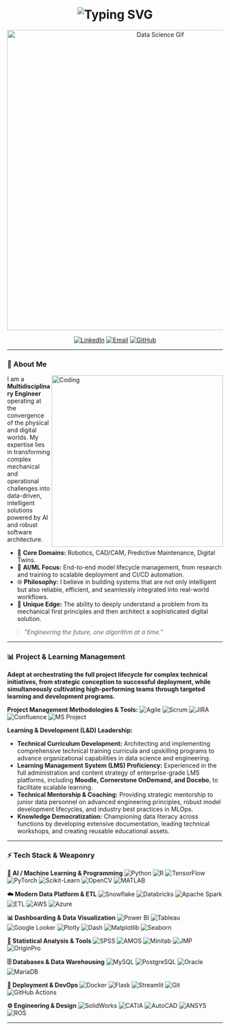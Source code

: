 <h1 align="center"> 
  <img src="https://readme-typing-svg.demolab.com?font=Fira+Code&pause=1000&color=00BFFF&center=true&vCenter=true&random=false&width=435&lines=Chandan+D.+Chaudhari;M.Tech+CAD%2FCAM+%26+Robotics;AI+%7C+ML+Engineer;Data+Science+Professional" alt="Typing SVG" />
</h1>

<p align="center">
  <img src="https://miro.medium.com/v2/resize:fit:1400/1*eTg3araLLlU1QL6C6hJg5w.gif" alt="Data Science Gif" width="700"/>
</p>

<div align="center">

[![LinkedIn](https://img.shields.io/badge/LinkedIn-Chandan_Chaudhari-0A66C2?style=for-the-flat&logo=linkedin&logoColor=white)](https://www.linkedin.com/in/chandan-chaudhari-7460215a/)
[![Email](https://img.shields.io/badge/Gmail-chaudhari.chandan22-D14836?style=for-the-flat&logo=gmail&logoColor=white)](mailto:chaudhari.chandan22@gmail.com)
[![GitHub](https://img.shields.io/badge/GitHub-chandanc5525-181717?style=for-the-flat&logo=github&logoColor=white)](https://github.com/chandanc5525)

</div>

---

### 🚀 About Me

<img src="https://cdn.dribbble.com/users/1162077/screenshots/3848914/programmer.gif" align="right" alt="Coding" width="400"/>

I am a **Multidisciplinary Engineer** operating at the convergence of the physical and digital worlds. My expertise lies in transforming complex mechanical and operational challenges into data-driven, intelligent solutions powered by AI and robust software architecture.

*   🤖 **Core Domains:** Robotics, CAD/CAM, Predictive Maintenance, Digital Twins.
*   🧠 **AI/ML Focus:** End-to-end model lifecycle management, from research and training to scalable deployment and CI/CD automation.
*   🌐 **Philosophy:** I believe in building systems that are not only intelligent but also reliable, efficient, and seamlessly integrated into real-world workflows.
*   🔧 **Unique Edge:** The ability to deeply understand a problem from its mechanical first principles and then architect a sophisticated digital solution.

> *"Engineering the future, one algorithm at a time."*

---

### 📊 Project & Learning Management

**Adept at orchestrating the full project lifecycle for complex technical initiatives, from strategic conception to successful deployment, while simultaneously cultivating high-performing teams through targeted learning and development programs.**

**Project Management Methodologies & Tools:**
![Agile](https://img.shields.io/badge/Agile-0D8E81?style=for-the-flat&logo=agile&logoColor=white)
![Scrum](https://img.shields.io/badge/Scrum-6DB33F?style=for-the-flat&logo=scrum&logoColor=white)
![JIRA](https://img.shields.io/badge/JIRA-0052CC?style=for-the-flat&logo=jira&logoColor=white)
![Confluence](https://img.shields.io/badge/Confluence-172B4D?style=for-the-flat&logo=confluence&logoColor=white)
![MS Project](https://img.shields.io/badge/MS_Project-00A4EF?style=for-the-flat&logo=microsoftproject&logoColor=white)

**Learning & Development (L&D) Leadership:**
*   **Technical Curriculum Development:** Architecting and implementing comprehensive technical training curricula and upskilling programs to advance organizational capabilities in data science and engineering.
*   **Learning Management System (LMS) Proficiency:** Experienced in the full administration and content strategy of enterprise-grade LMS platforms, including **Moodle, Cornerstone OnDemand, and Docebo**, to facilitate scalable learning.
*   **Technical Mentorship & Coaching:** Providing strategic mentorship to junior data personnel on advanced engineering principles, robust model development lifecycles, and industry best practices in MLOps.
*   **Knowledge Democratization:** Championing data literacy across functions by developing extensive documentation, leading technical workshops, and creating reusable educational assets.

---

### ⚡ Tech Stack & Weaponry

**🤖 AI / Machine Learning & Programming**
![Python](https://img.shields.io/badge/Python-3776AB?style=for-the-flat&logo=python&logoColor=white)
![R](https://img.shields.io/badge/R-276DC3?style=for-the-flat&logo=r&logoColor=white)
![TensorFlow](https://img.shields.io/badge/TensorFlow-FF6F00?style=for-the-flat&logo=tensorflow&logoColor=white)
![PyTorch](https://img.shields.io/badge/PyTorch-EE4C2C?style=for-the-flat&logo=pytorch&logoColor=white)
![Scikit-Learn](https://img.shields.io/badge/Scikit--Learn-F7931E?style=for-the-flat&logo=scikit-learn&logoColor=white)
![OpenCV](https://img.shields.io/badge/OpenCV-5C3EE8?style=for-the-flat&logo=opencv&logoColor=white)
![MATLAB](https://img.shields.io/badge/MATLAB-0076A8?style=for-the-flat&logo=mathworks&logoColor=white)

**☁️ Modern Data Platform & ETL**
![Snowflake](https://img.shields.io/badge/Snowflake-29B5E8?style=for-the-flat&logo=snowflake&logoColor=white)
![Databricks](https://img.shields.io/badge/Databricks-FF3621?style=for-the-flat&logo=databricks&logoColor=white)
![Apache Spark](https://img.shields.io/badge/Apache_Spark-E25A1C?style=for-the-flat&logo=apachespark&logoColor=white)
![ETL](https://img.shields.io/badge/ETL-Expert-FF9900?style=for-the-flat)
![AWS](https://img.shields.io/badge/AWS-232F3E?style=for-the-flat&logo=amazonaws&logoColor=white)
![Azure](https://img.shields.io/badge/Azure-0078D4?style=for-the-flat&logo=microsoftazure&logoColor=white)

**📊 Dashboarding & Data Visualization**
![Power BI](https://img.shields.io/badge/Power_BI-F2C811?style=for-the-flat&logo=powerbi&logoColor=black)
![Tableau](https://img.shields.io/badge/Tableau-E97627?style=for-the-flat&logo=tableau&logoColor=white)
![Google Looker](https://img.shields.io/badge/Looker-4285F4?style=for-the-flat&logo=looker&logoColor=white)
![Plotly](https://img.shields.io/badge/Plotly-3F4F75?style=for-the-flat&logo=plotly&logoColor=white)
![Dash](https://img.shields.io/badge/Dash-008DE4?style=for-the-flat&logo=dash&logoColor=white)
![Matplotlib](https://img.shields.io/badge/Matplotlib-11557C?style=for-the-flat&logo=python&logoColor=white)
![Seaborn](https://img.shields.io/badge/Seaborn-0%2C%20112%2C%20192?style=for-the-flat)

**📶 Statistical Analysis & Tools**
![SPSS](https://img.shields.io/badge/SPSS-100000?style=for-the-flat&logo=ibm&logoColor=white)
![AMOS](https://img.shields.io/badge/AMOS-SEM-009999?style=for-the-flat)
![Minitab](https://img.shields.io/badge/Minitab-2F5C85?style=for-the-flat)
![JMP](https://img.shields.io/badge/JMP-FF6600?style=for-the-flat&logo=sas&logoColor=white)
![OriginPro](https://img.shields.io/badge/OriginPro-FF9E0B?style=for-the-flat)

**🗄️ Databases & Data Warehousing**
![MySQL](https://img.shields.io/badge/MySQL-4479A1?style=for-the-flat&logo=mysql&logoColor=white)
![PostgreSQL](https://img.shields.io/badge/PostgreSQL-4169E1?style=for-the-flat&logo=postgresql&logoColor=white)
![Oracle](https://img.shields.io/badge/Oracle-F80000?style=for-the-flat&logo=oracle&logoColor=white)
![MariaDB](https://img.shields.io/badge/MariaDB-003545?style=for-the-flat&logo=mariadb&logoColor=white)

**🚀 Deployment & DevOps**
![Docker](https://img.shields.io/badge/Docker-2496ED?style=for-the-flat&logo=docker&logoColor=white)
![Flask](https://img.shields.io/badge/Flask-000000?style=for-the-flat&logo=flask&logoColor=white)
![Streamlit](https://img.shields.io/badge/Streamlit-FF4B4B?style=for-the-flat&logo=streamlit&logoColor=white)
![Git](https://img.shields.io/badge/Git-F05032?style=for-the-flat&logo=git&logoColor=white)
![GitHub Actions](https://img.shields.io/badge/GitHub_Actions-2088FF?style=for-the-flat&logo=github-actions&logoColor=white)

**⚙️ Engineering & Design**
![SolidWorks](https://img.shields.io/badge/SolidWorks-80A5D6?style=for-the-flat&logo=dassault-systemes&logoColor=white)
![CATIA](https://img.shields.io/badge/CATIA-005386?style=for-the-flat)
![AutoCAD](https://img.shields.io/badge/AutoCAD-000000?style=for-the-flat&logo=autodesk&logoColor=white)
![ANSYS](https://img.shields.io/badge/ANSYS-FFB71B?style=for-the-flat&logo=ansys&logoColor=black)
![ROS](https://img.shields.io/badge/ROS-22314E?style=for-the-flat&logo=ros&logoColor=white)

---
